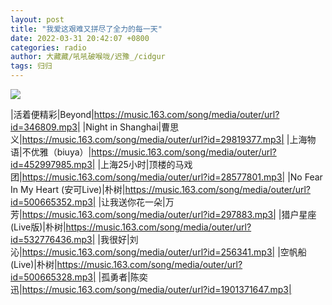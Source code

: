 ```yaml
---
layout: post
title: "我爱这艰难又拼尽了全力的每一天"
date: 2022-03-31 20:42:07 +0800
categories: radio
author: 大藏藏/吼吼破喉咙/迟豫_/cidgur
tags: 归归
---
```

![]({{site.baseurl}}/images/cover_20220331.jpg)

|活着便精彩|Beyond|https://music.163.com/song/media/outer/url?id=346809.mp3|
|Night in Shanghai|曹思义|https://music.163.com/song/media/outer/url?id=29819377.mp3|
|上海物语|不优雅（biuya）|https://music.163.com/song/media/outer/url?id=452997985.mp3|
|上海25小时|顶楼的马戏团|https://music.163.com/song/media/outer/url?id=28577801.mp3|
|No Fear In My Heart (安可Live)|朴树|https://music.163.com/song/media/outer/url?id=500665352.mp3|
|让我送你花一朵|万芳|https://music.163.com/song/media/outer/url?id=297883.mp3|
|猎户星座 (Live版)|朴树|https://music.163.com/song/media/outer/url?id=532776436.mp3|
|我很好|刘沁|https://music.163.com/song/media/outer/url?id=256341.mp3|
|空帆船 (Live)|朴树|https://music.163.com/song/media/outer/url?id=500665328.mp3|
|孤勇者|陈奕迅|https://music.163.com/song/media/outer/url?id=1901371647.mp3|

